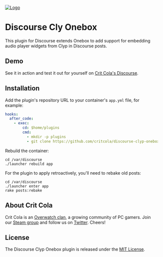 <a href="https://critcola.com/?utm_source=github.com&utm_medium=readme&utm_term=logo&utm_content=discourse-clyp-onebox&utm_campaign=development">![Logo](https://critcola.com/assets/images/crit-cola-banner.svg)</a>

# Discourse Cly Onebox

This plugin for Discourse extends Onebox to add support for embedding audio player widgets from Clyp in Discourse posts.

## Demo

See it in action and test it out for yourself on [Crit Cola's Discourse](https://critcola.com/?utm_source=github.com&utm_medium=readme&utm_term=demo&utm_content=discourse-clyp-onebox&utm_campaign=development).

## Installation

Add the plugin's repository URL to your container's `app.yml` file, for example:

```yml
hooks:
  after_code:
    - exec:
        cd: $home/plugins
        cmd:
          - mkdir -p plugins
          - git clone https://github.com/critcola/discourse-clyp-onebox.git
```

Rebuild the container:

```
cd /var/discourse
./launcher rebuild app
```

For the plugin to apply retroactively, you'll need to rebake old posts:

```
cd /var/discourse
./launcher enter app
rake posts:rebake
```

## About Crit Cola

Crit Cola is an [Overwatch clan](https://critcola.com/?utm_source=github.com&utm_medium=readme&utm_term=overwatch-clan&utm_content=discourse-clyp-onebox&utm_campaign=development), a growing community of PC gamers. Join our [Steam group](http://steamcommunity.com/groups/critcola) and follow us on [Twitter](https://twitter.com/CritColaGaming). Cheers!

## License

The Discourse Clyp Onebox plugin is released under the [MIT License](LICENSE).
